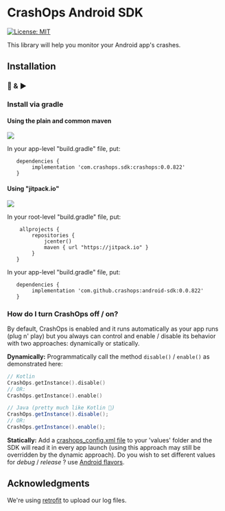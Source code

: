 # CrashOps Android SDK
[![License: MIT](https://img.shields.io/badge/License-MIT-yellow.svg)](https://opensource.org/licenses/MIT)

This library will help you monitor your Android app's crashes.

## Installation
### 🔌 & ▶️

### Install via gradle

#### Using the plain and common maven
[![](https://img.shields.io/badge/jcenter-v0.0.822-green)](https://repo.dotcms.com/artifactory/simple/jcenter/com/crashops/sdk/crashops/)

In your app-level "build.gradle" file, put:
```
   dependencies {
        implementation 'com.crashops.sdk:crashops:0.0.822'
   }
```


#### Using "jitpack.io"
[![](https://jitpack.io/v/CrashOps/Android-SDK.svg)](https://jitpack.io/#CrashOps/Android-SDK)

In your root-level "build.gradle" file, put:
```
    allprojects {
        repositories {
            jcenter()
            maven { url "https://jitpack.io" }
        }
   }
```

In your app-level "build.gradle" file, put:
```
   dependencies {
        implementation 'com.github.crashops:android-sdk:0.0.822'
   }
```


### How do I turn CrashOps off / on?
By default, CrashOps is enabled and it runs automatically as your app runs  (plug n' play) but you always can control and enable / disable its behavior with two approaches: dynamically or statically.

**Dynamically:** Programmatically call the method `disable()` / `enable()` as demonstrated here:
```kotlin
// Kotlin
CrashOps.getInstance().disable()
// OR:
CrashOps.getInstance().enable()
```

```java
// Java (pretty much like Kotlin 🙂)
CrashOps.getInstance().disable();
// OR:
CrashOps.getInstance().enable();
```

**Statically:** Add a [crashops_config.xml file](https://github.com/CrashOps/Android-SDK/blob/0.0.820/library/src/main/res/values/crashops_config.xml) to your 'values' folder and the SDK will read it in every app launch (using this approach may still be overridden by the dynamic approach). Do you wish to set different values for _debug_ / _release_ ? use [Android flavors](https://developer.android.com/studio/build/build-variants).


## Acknowledgments

We're using [retrofit](https://square.github.io/retrofit/) to upload our log files.
